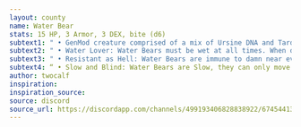 ```yaml
---
layout: county 
name: Water Bear
stats: 15 HP, 3 Armor, 3 DEX, bite (d6)
subtext1: " • GenMod creature comprised of a mix of Ursine DNA and Tardigrade DNA"
subtext2: " • Water Lover: Water Bears must be wet at all times. When dried out they lose their Armor and all attacks against them are Enhanced. Any 'Dry' Water Bear will attempt to make its way to the nearest body of water regardless of what is going on."
subtext3: " • Resistant as Hell: Water Bears are immune to damn near everything - disease, radiation, electric shock, extreme cold, etc. They are also immune to extreme heat but risk drying out if exposed for too long."
subtext4: “ • Slow and Blind: Water Bears are Slow, they can only move or attack in a turn. They are also Blind, having to rely on scent to find prey.”
author: twocalf
inspiration: 
inspiration_source: 
source: discord
source_url: https://discordapp.com/channels/499193406828838922/674544134798966806/718138501480185916
---
```

